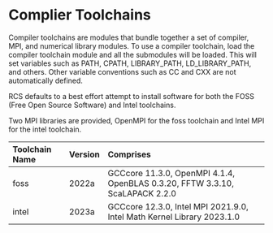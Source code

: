 # Complier Toolchains

Compiler toolchains are modules that bundle together a set of compiler, MPI, and numerical library modules. To use a compiler toolchain, load the compiler toolchain module and all the submodules will be loaded. This will set variables such as PATH, CPATH, LIBRARY\_PATH, LD\_LIBRARY\_PATH, and others. Other variable conventions such as CC and CXX are not automatically defined.

RCS defaults to a best effort attempt to install software for both the FOSS (Free Open Source Software) and Intel toolchains.

Two MPI libraries are provided, OpenMPI for the foss toolchain and Intel MPI for the intel toolchain.

| Toolchain Name | Version | Comprises |
| :--- | :--- | :--- |
| foss | 2022a | GCCcore 11.3.0, OpenMPI 4.1.4, OpenBLAS 0.3.20, FFTW 3.3.10, ScaLAPACK 2.2.0 |
| intel | 2023a | GCCcore 12.3.0, Intel MPI 2021.9.0, Intel Math Kernel Library 2023.1.0 |